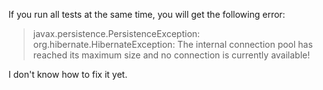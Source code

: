 If you run all tests at the same time, you will get the following error:

>javax.persistence.PersistenceException: org.hibernate.HibernateException: The internal connection pool has reached its maximum size and no connection is currently available!


I don't know how to fix it yet.
